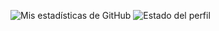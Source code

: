 

![Mis estadísticas de GitHub](https://github-readme-stats.vercel.app/api/top-langs/?username=mpenaEVG&layout=compact)
![Estado del perfil](https://img.shields.io/badge/estado-en%20progreso-orange)
